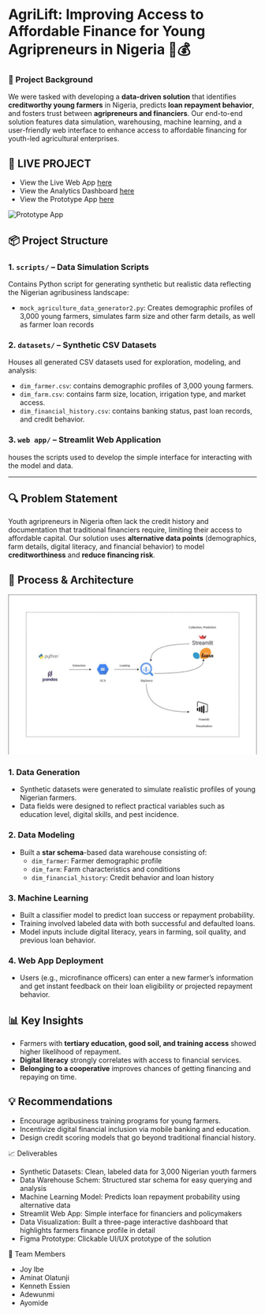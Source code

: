 # AgriLift: Improving Access to Affordable Finance for Young Agripreneurs in Nigeria 🌾💰

### 🌱 Project Background
We were tasked with developing a **data-driven solution** that identifies **creditworthy young farmers** in Nigeria, predicts **loan repayment behavior**, and fosters trust between **agripreneurs and financiers**. Our end-to-end solution features data simulation, warehousing, machine learning, and a user-friendly web interface to enhance access to affordable financing for youth-led agricultural enterprises.

## 🚀 LIVE PROJECT

- View the Live Web App [here](https://team-rushhour.streamlit.app/)
- View the Analytics Dashboard [here](https://app.powerbi.com/view?r=eyJrIjoiY2NlYmIxN2ItMmRlYS00YzZjLWIxZWYtZTYxMGMzNzJhNzQ0IiwidCI6IjhkNzA3ZDY0LTgwNWYtNDM3OS1hOWQxLWU1M2VlNjE3YzBkYiJ9)
- View the Prototype App [here](https://www.figma.com/proto/vxUYmhgnXhS86z1Xllr8X0/Agrolift?page-id=1%3A2&node-id=4-1427&starting-point-node-id=4%3A1427&scaling=scale-down-width&content-scaling=fixed&t=KLhy1l7N9h82iPKV-1)

![Prototype App](agrolift_prototype_demo.gif)


## 📦 Project Structure

### 1. `scripts/` – Data Simulation Scripts
Contains Python script for generating synthetic but realistic data reflecting the Nigerian agribusiness landscape:
- `mock_agriculture_data_generator2.py`: Creates demographic profiles of 3,000 young farmers, simulates farm size and other farm details, as well as farmer loan records

### 2. `datasets/` – Synthetic CSV Datasets
Houses all generated CSV datasets used for exploration, modeling, and analysis:
- `dim_farmer.csv`: contains demographic profiles of 3,000 young farmers.
- `dim_farm.csv`: contains farm size, location, irrigation type, and market access.
- `dim_financial_history.csv`: contains banking status, past loan records, and credit behavior.

### 3. `web app/` – Streamlit Web Application
houses the scripts used to develop the simple interface for interacting with the model and data.

---

## 🔍 Problem Statement
Youth agripreneurs in Nigeria often lack the credit history and documentation that traditional financiers require, limiting their access to affordable capital. Our solution uses **alternative data points** (demographics, farm details, digital literacy, and financial behavior) to model **creditworthiness** and **reduce financing risk**.


## 🔧 Process & Architecture

![Agripreneur Architecture](Architectural_view_of_solution.jpg)

### 1. Data Generation
- Synthetic datasets were generated to simulate realistic profiles of young Nigerian farmers.
- Data fields were designed to reflect practical variables such as education level, digital skills, and pest incidence.

### 2. Data Modeling
- Built a **star schema**-based data warehouse consisting of:
  - `dim_farmer`: Farmer demographic profile
  - `dim_farm`: Farm characteristics and conditions
  - `dim_financial_history`: Credit behavior and loan history

### 3. Machine Learning
- Built a classifier model to predict loan success or repayment probability.
- Training involved labeled data with both successful and defaulted loans.
- Model inputs include digital literacy, years in farming, soil quality, and previous loan behavior.

### 4. Web App Deployment
- Users (e.g., microfinance officers) can enter a new farmer’s information and get instant feedback on their loan eligibility or projected repayment behavior.


## 📊 Key Insights
- Farmers with **tertiary education, good soil, and training access** showed higher likelihood of repayment.
- **Digital literacy** strongly correlates with access to financial services.
- **Belonging to a cooperative** improves chances of getting financing and repaying on time.


## 💡 Recommendations
- Encourage agribusiness training programs for young farmers.
- Incentivize digital financial inclusion via mobile banking and education.
- Design credit scoring models that go beyond traditional financial history.


📈 Deliverables
- Synthetic Datasets: Clean, labeled data for 3,000 Nigerian youth farmers
- Data Warehouse Schem:	Structured star schema for easy querying and analysis
- Machine Learning Model:	Predicts loan repayment probability using alternative data
- Streamlit Web App:	Simple interface for financiers and policymakers
- Data Visualization: Built a three-page interactive dashboard that highlights farmers finance profile in detail
- Figma Prototype: Clickable UI/UX prototype of the solution

🤝 Team Members
- Joy Ibe
- Aminat Olatunji
- Kenneth Essien
- Adewunmi
- Ayomide
